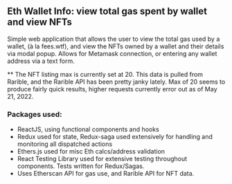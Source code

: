 ## Eth Wallet Info: view total gas spent by wallet and view NFTs
Simple web application that allows the user to view the total gas used by a wallet, (à la fees.wtf), and view the NFTs owned by a wallet and their details via modal popup.  Allows for Metamask connection, or entering any wallet address via a text form.  

** The NFT listing max is currently set at 20.  This data is pulled from Rarible, and the Rarible API has been pretty janky lately.  Max of 20 seems to produce fairly quick results, higher requests currently error out as of May 21, 2022.  

### Packages used: 
* ReactJS, using functional components and hooks
* Redux used for state, Redux-saga used extensively for handling and monitoring all dispatched actions
* Ethers.js used for misc Eth calcs/address validation
* React Testing Library used for extensive testing throughout components.  Tests written for Redux/Sagas.  
* Uses Etherscan API for gas use, and Rarible API for NFT data.
